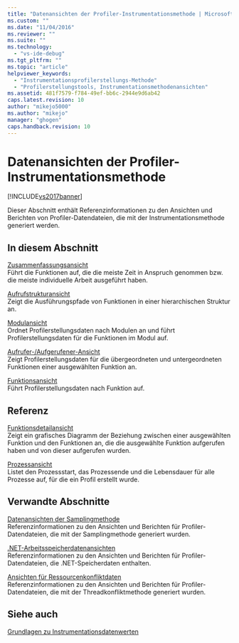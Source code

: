 ```yaml
---
title: "Datenansichten der Profiler-Instrumentationsmethode | Microsoft Docs"
ms.custom: ""
ms.date: "11/04/2016"
ms.reviewer: ""
ms.suite: ""
ms.technology: 
  - "vs-ide-debug"
ms.tgt_pltfrm: ""
ms.topic: "article"
helpviewer_keywords: 
  - "Instrumentationsprofilerstellungs-Methode"
  - "Profilerstellungstools, Instrumentationsmethodenansichten"
ms.assetid: 481f7579-f784-49ef-bb6c-2944e9d6ab42
caps.latest.revision: 10
author: "mikejo5000"
ms.author: "mikejo"
manager: "ghogen"
caps.handback.revision: 10
---
```

# Datenansichten der Profiler-Instrumentationsmethode
[!INCLUDE[vs2017banner](../code-quality/includes/vs2017banner.md)]

Dieser Abschnitt enthält Referenzinformationen zu den Ansichten und Berichten von Profiler\-Datendateien, die mit der Instrumentationsmethode generiert werden.  
  
## In diesem Abschnitt  
 [Zusammenfassungsansicht](../profiling/summary-view-instrumentation-data.md)  
 Führt die Funktionen auf, die die meiste Zeit in Anspruch genommen bzw. die meiste individuelle Arbeit ausgeführt haben.  
  
 [Aufrufstrukturansicht](../profiling/call-tree-view-instrumentation-data.md)  
 Zeigt die Ausführungspfade von Funktionen in einer hierarchischen Struktur an.  
  
 [Modulansicht](../profiling/modules-view-instrumentation-data.md)  
 Ordnet Profilerstellungsdaten nach Modulen an und führt Profilerstellungsdaten für die Funktionen im Modul auf.  
  
 [Aufrufer\-\/Aufgerufener\-Ansicht](../profiling/caller-callee-view-instrumentation-data.md)  
 Zeigt Profilerstellungsdaten für die übergeordneten und untergeordneten Funktionen einer ausgewählten Funktion an.  
  
 [Funktionsansicht](../profiling/functions-view-instrumentation-data.md)  
 Führt Profilerstellungsdaten nach Funktion auf.  
  
## Referenz  
 [Funktionsdetailansicht](../profiling/function-details-view.md)  
 Zeigt ein grafisches Diagramm der Beziehung zwischen einer ausgewählten Funktion und den Funktionen an, die die ausgewählte Funktion aufgerufen haben und von dieser aufgerufen wurden.  
  
 [Prozessansicht](../profiling/process-view.md)  
 Listet den Prozessstart, das Prozessende und die Lebensdauer für alle Prozesse auf, für die ein Profil erstellt wurde.  
  
## Verwandte Abschnitte  
 [Datenansichten der Samplingmethode](../profiling/profiler-sampling-method-data-views.md)  
 Referenzinformationen zu den Ansichten und Berichten für Profiler\-Datendateien, die mit der Samplingmethode generiert wurden.  
  
 [.NET\-Arbeitsspeicherdatenansichten](../profiling/dotnet-memory-data-views.md)  
 Referenzinformationen zu den Ansichten und Berichten für Profiler\-Datendateien, die .NET\-Speicherdaten enthalten.  
  
 [Ansichten für Ressourcenkonfliktdaten](../profiling/resource-contention-data-views.md)  
 Referenzinformationen zu den Ansichten und Berichten für Profiler\-Datendateien, die mit der Threadkonfliktmethode generiert wurden.  
  
## Siehe auch  
 [Grundlagen zu Instrumentationsdatenwerten](../profiling/understanding-instrumentation-data-values.md)